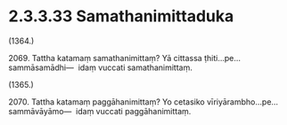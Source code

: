 # 2.3.3.33 Samathanimittaduka

(1364.)

2069\. Tattha katamaṃ samathanimittaṃ? Yā cittassa ṭhiti…pe…  sammāsamādhi—  idaṃ vuccati samathanimittaṃ.

(1365.)

2070\. Tattha katamaṃ paggāhanimittaṃ? Yo cetasiko vīriyārambho…pe…  sammāvāyāmo—  idaṃ vuccati paggāhanimittaṃ.
